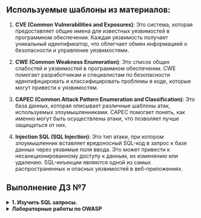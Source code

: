 ## Используемые шаблоны из материалов:

1. **CVE (Common Vulnerabilities and Exposures)**: Это система, которая предоставляет общие имена для известных уязвимостей в программном обеспечении. Каждая уязвимость получает уникальный идентификатор, что облегчает обмен информацией о безопасности и управление уязвимостями.

2. **CWE (Common Weakness Enumeration)**: Это список общих слабостей и уязвимостей в программном обеспечении. CWE помогает разработчикам и специалистам по безопасности идентифицировать и классифицировать проблемы в коде, которые могут привести к уязвимостям.

3. **CAPEC (Common Attack Pattern Enumeration and Classification)**: Это база данных, которая описывает различные шаблоны атак, используемых злоумышленниками. CAPEC помогает понять, как именно могут быть осуществлены атаки, что позволяет лучше защищаться от них.

4. **Injection SQL (SQL Injection)**: Это тип атаки, при котором злоумышленник вставляет вредоносный SQL-код в запрос к базе данных через уязвимые поля ввода. Это может привести к несанкционированному доступу к данным, их изменению или удалению. SQL-инъекции являются одной из самых распространенных и опасных уязвимостей в веб-приложениях.

## Выполнение ДЗ №7

<details>
<summary><b>1. Изучить SQL запросы.</b></summary>

![Image](/Task7/img/sqlbolt.png)

</details>

<details>
<summary><b>Лабораторные работы по OWASP</b></summary>

<details>
<summary><b>Практика Brocken Access Control</b></summary>

![Image](/Task7/img/Brocken%20Access%20Control2.png)
![Image](/Task7/img/Brocken%20Access%20Control1.png)

</details>

<details>
<summary><b>Практика SQL Injections</b></summary>

![Image](/Task7/img/sql%20Injections1.png)
![Image](/Task7/img/sql%20Injections2.png)

</details>

<details>
<summary><b>Практика Server-Side Request Forgery</b></summary>

![Image](/Task7/img/SSRF3.png)
![Image](/Task7/img/SSRF1.png)
![Image](/Task7/img/SSRF2.png)

</details>

<details>
<summary><b>OWASP Juice Shop</b></summary>

![Image](/Task7/img/OWASP%20Juice%20Shop.png)

</details>


</details>